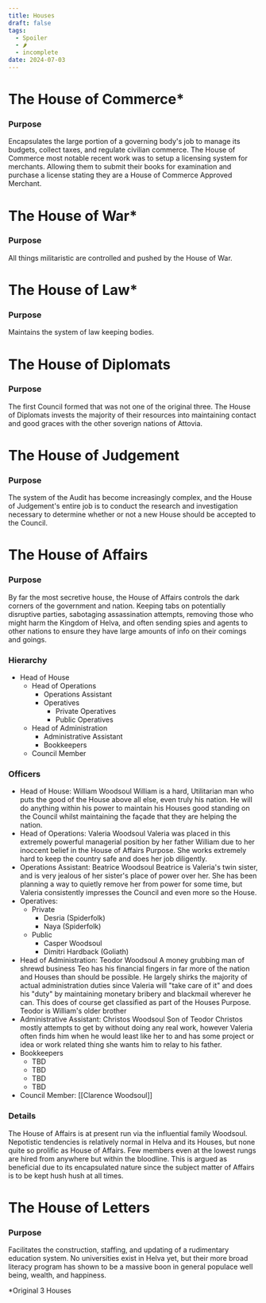 ```yaml
---
title: Houses
draft: false
tags:
  - Spoiler
  - 🌶
  - incomplete
date: 2024-07-03
---
```

# The House of Commerce*
### Purpose
Encapsulates the large portion of a governing body's job to manage its budgets, collect taxes, and regulate civilian commerce. The House of Commerce most notable recent work was to setup a licensing system for merchants. Allowing them to submit their books for examination and purchase a license stating they are a House of Commerce Approved Merchant.
# The House of War*
### Purpose
All things militaristic are controlled and pushed by the House of War.
# The House of Law*
### Purpose
Maintains the system of law keeping bodies.
# The House of Diplomats
### Purpose
The first Council formed that was not one of the original three. The House of Diplomats invests the majority of their resources into maintaining contact and good graces with the other soverign nations of Attovia.
# The House of Judgement
### Purpose
The system of the Audit has become increasingly complex, and the House of Judgement's entire job is to conduct the research and investigation necessary to determine whether or not a new House should be accepted to the Council.
# The House of Affairs
### Purpose
By far the most secretive house, the House of Affairs controls the dark corners of the government and nation. Keeping tabs on potentially disruptive parties, sabotaging assassination attempts, removing those who might harm the Kingdom of Helva, and often sending spies and agents to other nations to ensure they have large amounts of info on their comings and goings.
### Hierarchy
- Head of House
	- Head of Operations
		- Operations Assistant
		- Operatives
			- Private Operatives
			- Public Operatives
	- Head of Administration
		- Administrative Assistant
		- Bookkeepers
	- Council Member
### Officers
- Head of House: William Woodsoul
	 William is a hard, Utilitarian man who puts the good of the House above all else, even truly his nation. He will do anything within his power to maintain his Houses good standing on the Council whilst maintaining the façade that they are helping the nation. 
- Head of Operations: Valeria Woodsoul
	 Valeria was placed in this extremely powerful managerial position by her father William due to her inoccent belief in the House of Affairs Purpose. She works extremely hard to keep the country safe and does her job diligently.
- Operations Assistant: Beatrice Woodsoul
	 Beatrice is Valeria's twin sister, and is very jealous of her sister's place of power over her. She has been planning a way to quietly remove her from power for some time, but Valeria consistently impresses the Council and even more so the House.
- Operatives:
	- Private
		- Desria (Spiderfolk)
		- Naya (Spiderfolk)
	- Public
		- Casper Woodsoul
		- Dimitri Hardback (Goliath)
- Head of Administration: Teodor Woodsoul
	 A money grubbing man of shrewd business Teo has his financial fingers in far more of the nation and Houses than should be possible. He largely shirks the majority of actual administration duties since Valeria will "take care of it" and does his "duty" by maintaining monetary bribery and blackmail wherever he can. This does of course get classified as part of the Houses Purpose.
	 Teodor is William's older brother
- Administrative Assistant: Christos Woodsoul
	 Son of Teodor Christos mostly attempts to get by without doing any real work, however Valeria often finds him when he would least like her to and has some project or idea or work related thing she wants him to relay to his father.
- Bookkeepers
	- TBD
	- TBD
	- TBD
	- TBD
- Council Member: [[Clarence Woodsoul]]
### Details
The House of Affairs is at present run via the influential family Woodsoul. Nepotistic tendencies is relatively normal in Helva and its Houses, but none quite so prolific as House of Affairs. Few members even at the lowest rungs are hired from anywhere but within the bloodline. This is argued as beneficial due to its encapsulated nature since the subject matter of Affairs is to be kept hush hush at all times.
# The House of Letters
### Purpose
Facilitates the construction, staffing, and updating of a rudimentary education system. No universities exist in Helva yet, but their more broad literacy program has shown to be a massive boon in general populace well being, wealth, and happiness.

\*Original 3 Houses
